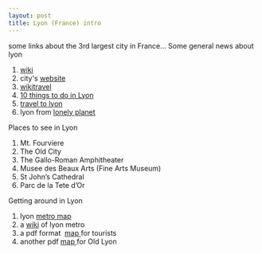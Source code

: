 ```yaml
---
layout: post
title: Lyon (France) intro
---
```


some links about the 3rd largest city in France... Some general news about lyon

1. [wiki](http://en.wikipedia.org/wiki/Lyon)
2. city's [website](http://www.lyon.fr/vdl/sections/en/)
3. [wikitravel](http://wikitravel.org/en/Lyon)
4. [10 things to do in Lyon](http://www.essortment.com/travel/topthingsly_tvkw.htm)
5. [travel to lyon](http://realtravel.com/lyon-france-travel-ideas-d12546-2.html)
6. lyon from [lonely planet](http://www.lonelyplanet.com/worldguide/france/lyon/)

Places to see in Lyon

1. Mt. Fourviere
2. The Old City
3. The Gallo-Roman Amphitheater
4. Musee des Beaux Arts (Fine Arts Museum)
5. St John’s Cathedral
6. Parc de la Tete d’Or

Getting around in Lyon

1. lyon [metro map](http://www.urbanrail.net/eu/lyo/lyon.htm)
2. a [wiki](http://en.wikipedia.org/wiki/Lyon_Metro) of lyon metro
3. a pdf format  [map ](http://france-for-visitors.com/france-maps/provence/lyon-map.html)for tourists
4. another pdf [map ](http://france-for-visitors.com/france-maps/provence/vieux-lyon-map.html)for Old Lyon
